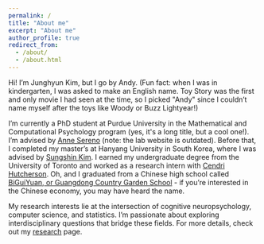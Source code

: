 ```yaml
---
permalink: /
title: "About me"
excerpt: "About me"
author_profile: true
redirect_from: 
  - /about/
  - /about.html
---
```


Hi! I’m Junghyun Kim, but I go by Andy. (Fun fact: when I was in kindergarten, I was asked to make an English name. Toy Story was the first and only movie I had seen at the time, so I picked "Andy" since I couldn’t name myself after the toys like Woody or Buzz Lightyear!)

I’m currently a PhD student at Purdue University in the Mathematical and Computational Psychology program (yes, it's a long title, but a cool one!). I’m advised by [Anne Sereno](https://engineering.purdue.edu/SerenoLab) (note: the lab website is outdated). Before that, I completed my master’s at Hanyang University in South Korea, where I was advised by [Sungshin Kim](http://commonlab.hanyang.ac.kr/). I earned my undergraduate degree from the University of Toronto and worked as a research intern with [Cendri Hutcherson](https://www.decisionneurolab.com/). Oh, and I graduated from a Chinese high school called [BiGuiYuan, or Guangdong Country Garden School](https://bgy.gd.cn/en//gzbsys.html?lang=en) - if you’re interested in the Chinese economy, you may have heard the name.

My research interests lie at the intersection of cognitive neuropsychology, computer science, and statistics. I’m passionate about exploring interdisciplinary questions that bridge these fields. For more details, check out my [research](research.md) page.
